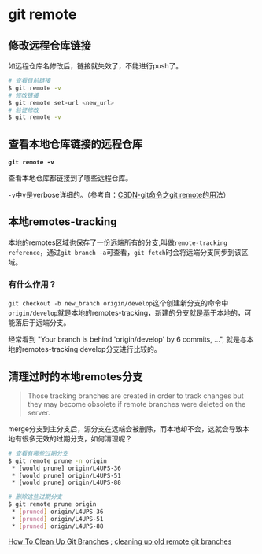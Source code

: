 # git remote

## 修改远程仓库链接

如远程仓库名修改后，链接就失效了，不能进行push了。

``` bash
# 查看目前链接
$ git remote -v
# 修改链接
$ git remote set-url <new_url>
# 验证修改
$ git remote -v
```

## 查看本地仓库链接的远程仓库

**`git remote -v`**

查看本地仓库都链接到了哪些远程仓库。

`-v`中v是verbose详细的。（参考自：[CSDN-git命令之git remote的用法](https://blog.csdn.net/wangjia55/article/details/8802490)）


## 本地remotes-tracking

本地的remotes区域也保存了一份远端所有的分支,叫做`remote-tracking reference`，通过`git branch -a`可查看，`git fetch`时会将远端分支同步到该区域。

### 有什么作用？
`git checkout -b new_branch origin/develop`这个创建新分支的命令中`origin/develop`就是本地的remotes-tracking，新建的分支就是基于本地的，可能落后于远端分支。

经常看到
"Your branch is behind 'origin/develop' by 6 commits, ...", 就是与本地的remotes-tracking develop分支进行比较的。




## 清理过时的本地remotes分支

> Those tracking branches are created in order to track changes but they may become obsolete if remote branches were deleted on the server.

merge分支到主分支后，源分支在远端会被删除，而本地却不会，这就会导致本地有很多无效的过期分支，如何清理呢？
``` bash
# 查看有哪些过期分支
$ git remote prune -n origin
 * [would prune] origin/L4UPS-36
 * [would prune] origin/L4UPS-51
 * [would prune] origin/L4UPS-88

# 删除这些过期分支
$ git remote prune origin
 * [pruned] origin/L4UPS-36
 * [pruned] origin/L4UPS-51
 * [pruned] origin/L4UPS-88
```

[How To Clean Up Git Branches](https://devconnected.com/how-to-clean-up-git-branches/) ;
[cleaning up old remote git branches](https://stackoverflow.com/questions/3184555/cleaning-up-old-remote-git-branches)